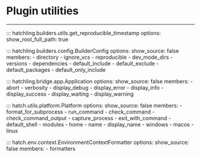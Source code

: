# Plugin utilities

-----

::: hatchling.builders.utils.get_reproducible_timestamp
    options:
      show_root_full_path: true

::: hatchling.builders.config.BuilderConfig
    options:
      show_source: false
      members:
      - directory
      - ignore_vcs
      - reproducible
      - dev_mode_dirs
      - versions
      - dependencies
      - default_include
      - default_exclude
      - default_packages
      - default_only_include

::: hatchling.bridge.app.Application
    options:
      show_source: false
      members:
      - abort
      - verbosity
      - display_debug
      - display_error
      - display_info
      - display_success
      - display_waiting
      - display_warning

::: hatch.utils.platform.Platform
    options:
      show_source: false
      members:
      - format_for_subprocess
      - run_command
      - check_command
      - check_command_output
      - capture_process
      - exit_with_command
      - default_shell
      - modules
      - home
      - name
      - display_name
      - windows
      - macos
      - linux

::: hatch.env.context.EnvironmentContextFormatter
    options:
      show_source: false
      members:
      - formatters
